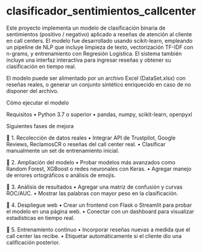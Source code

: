 # clasificador_sentimientos_callcenter
Este proyecto implementa un modelo de clasificación binaria de sentimientos (positivo / negativo) aplicado a reseñas de atención al cliente en call centers. El modelo fue desarrollado usando scikit-learn, empleando un pipeline de NLP que incluye limpieza de texto, vectorización TF-IDF con n-grams, y entrenamiento con Regresión Logística.
El sistema también incluye una interfaz interactiva para ingresar reseñas y obtener su clasificación en tiempo real.

El modelo puede ser alimentado por un archivo Excel (DataSet.xlsx) con reseñas reales, o generar un conjunto sintético enriquecido en caso de no disponer del archivo.



Cómo ejecutar el modelo

Requisitos
	•	Python 3.7 o superior
	•	pandas, numpy, scikit-learn, openpyxl




 Siguientes fases de mejora

🔹 1. Recolección de datos reales
	•	Integrar API de Trustpilot, Google Reviews, ReclamosCR o reseñas del call center real.
	•	Clasificar manualmente un set de entrenamiento inicial.

🔹 2. Ampliación del modelo
	•	Probar modelos más avanzados como Random Forest, XGBoost o redes neuronales con Keras.
	•	Agregar manejo de errores ortográficos o análisis de emojis.

🔹 3. Análisis de resultados
	•	Agregar una matriz de confusión y curvas ROC/AUC.
	•	Mostrar las palabras con mayor peso en la clasificación.

🔹 4. Despliegue web
	•	Crear un frontend con Flask o Streamlit para probar el modelo en una página web.
	•	Conectar con un dashboard para visualizar estadísticas en tiempo real.

🔹 5. Entrenamiento continuo
	•	Incorporar reseñas nuevas a medida que el call center las recibe.
	•	Etiquetar automáticamente si el cliente dio una calificación posterior.

